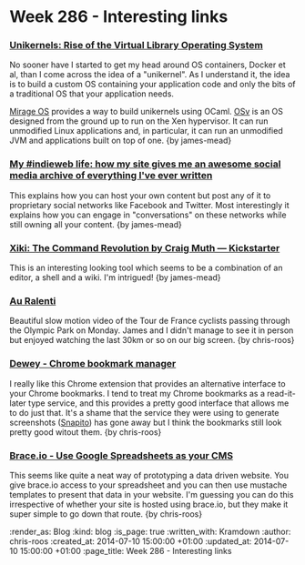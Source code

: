 Week 286 - Interesting links
============================

### [Unikernels: Rise of the Virtual Library Operating System](http://queue.acm.org/detail.cfm?id=2566628)

No sooner have I started to get my head around OS containers, Docker et al, than I come across the idea of a "unikernel". As I understand it, the idea is to build a custom OS containing your application code and only the bits of a traditional OS that your application needs.

[Mirage OS][] provides a way to build unikernels using OCaml. [OSv][] is an OS designed from the ground up to run on the Xen hypervisor. It can run unmodified Linux applications and, in particular, it can run an unmodified JVM and applications built on top of one. {by james-mead}


### [My #indieweb life: how my site gives me an awesome social media archive of everything I've ever written](http://werd.io/2014/my-indieweb-life-how-my-site-gives-me-an-awesome)

This explains how you can host your own content but post any of it to proprietary social networks like Facebook and Twitter. Most interestingly it explains how you can engage in "conversations" on these networks while still owning all your content. {by james-mead}


### [Xiki: The Command Revolution by Craig Muth — Kickstarter](https://www.kickstarter.com/projects/xiki/xiki-the-command-revolution)

This is an interesting looking tool which seems to be a combination of an editor, a shell and a wiki. I'm intrigued! {by james-mead}


### [Au Ralenti](http://scraplab.net/au-ralenti/)

Beautiful slow motion video of the Tour de France cyclists passing through the Olympic Park on Monday. James and I didn't manage to see it in person but enjoyed watching the last 30km or so on our big screen. {by chris-roos}


### [Dewey - Chrome bookmark manager](http://deweyapp.io/)

I really like this Chrome extension that provides an alternative interface to your Chrome bookmarks. I tend to treat my Chrome bookmarks as a read-it-later type service, and this provides a pretty good interface that allows me to do just that. It's a shame that the service they were using to generate screenshots ([Snapito][]) has gone away but I think the bookmarks still look pretty good witout them. {by chris-roos}


### [Brace.io - Use Google Spreadsheets as your CMS](http://data.brace.io/)

This seems like quite a neat way of prototyping a data driven website. You give brace.io access to your spreadsheet and you can then use mustache templates to present that data in your website. I'm guessing you can do this irrespective of whether your site is hosted using brace.io, but they make it super simple to go down that route. {by chris-roos}


[Mirage OS]: http://openmirage.org/
[OSv]: https://github.com/cloudius-systems/osv
[Snapito]: http://snapito.com/back-soon/


:render_as: Blog
:kind: blog
:is_page: true
:written_with: Kramdown
:author: chris-roos
:created_at: 2014-07-10 15:00:00 +01:00
:updated_at: 2014-07-10 15:00:00 +01:00
:page_title: Week 286 - Interesting links
